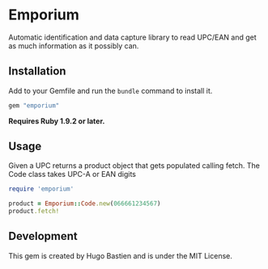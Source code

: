 # Emporium

Automatic identification and data capture library to read UPC/EAN and get as much information as it possibly can.

## Installation

Add to your Gemfile and run the `bundle` command to install it.

 ```ruby
 gem "emporium"
 ```

**Requires Ruby 1.9.2 or later.**


## Usage

Given a UPC returns a product object that gets populated calling fetch. The Code class takes UPC-A or EAN digits

 ```ruby
 require 'emporium'

 product = Emporium::Code.new(066661234567)
 product.fetch!
 ```

## Development

This gem is created by Hugo Bastien and is under the MIT License.